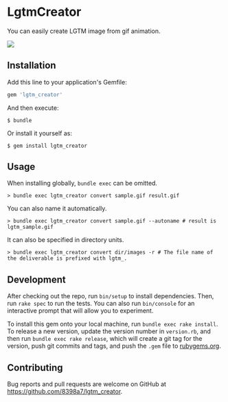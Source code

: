 # LgtmCreator

You can easily create LGTM image from gif animation.

![](https://cloud.githubusercontent.com/assets/8043276/12905143/1cdb5638-cf18-11e5-9efb-4f13614700cb.gif)

## Installation

Add this line to your application's Gemfile:

```ruby
gem 'lgtm_creator'
```

And then execute:

    $ bundle

Or install it yourself as:

    $ gem install lgtm_creator

## Usage

When installing globally, `bundle exec` can be omitted.

```shell
> bundle exec lgtm_creator convert sample.gif result.gif
```

You can also name it automatically.

```shell
> bundle exec lgtm_creator convert sample.gif --autoname # result is lgtm_sample.gif
```

It can also be specified in directory units.

```shell
> bundle exec lgtm_creator convert dir/images -r # The file name of the deliverable is prefixed with lgtm_.
```

## Development

After checking out the repo, run `bin/setup` to install dependencies. Then, run `rake spec` to run the tests. You can also run `bin/console` for an interactive prompt that will allow you to experiment.

To install this gem onto your local machine, run `bundle exec rake install`. To release a new version, update the version number in `version.rb`, and then run `bundle exec rake release`, which will create a git tag for the version, push git commits and tags, and push the `.gem` file to [rubygems.org](https://rubygems.org).

## Contributing

Bug reports and pull requests are welcome on GitHub at https://github.com/8398a7/lgtm_creator.

